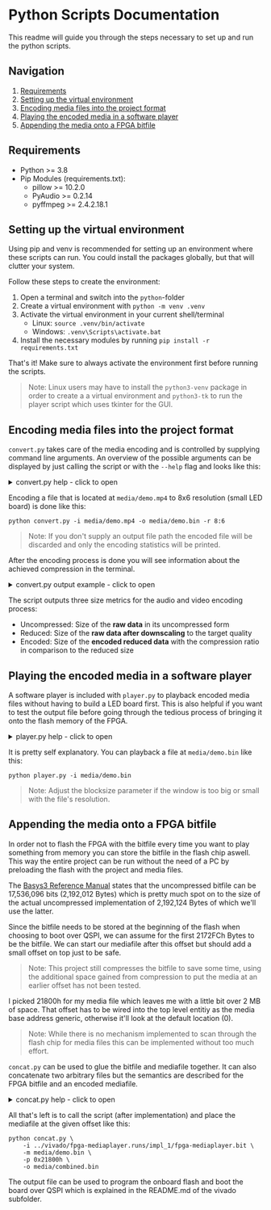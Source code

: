 # Python Scripts Documentation

This readme will guide you through the steps necessary to set up and run the python scripts.


## Navigation
1. [Requirements](#requirements)
2. [Setting up the virtual environment](#setting-up-the-virtual-environment)
3. [Encoding media files into the project format](#encoding-media-files-into-the-project-format)
4. [Playing the encoded media in a software player](#playing-the-encoded-media-in-a-software-player)
5. [Appending the media onto a FPGA bitfile](#appending-the-media-onto-a-fpga-bitfile)


## Requirements

- Python >= 3.8
- Pip Modules (requirements.txt):
  - pillow >= 10.2.0
  - PyAudio >= 0.2.14
  - pyffmpeg >= 2.4.2.18.1


## Setting up the virtual environment

Using pip and venv is recommended for setting up an environment where these scripts can run.
You could install the packages globally, but that will clutter your system.

Follow these steps to create the environment:

1. Open a terminal and switch into the `python`-folder
2. Create a virtual environment with `python -m venv .venv`
3. Activate the virtual environment in your current shell/terminal
   - Linux: `source .venv/bin/activate`
   - Windows: `.venv\Scripts\activate.bat`
4. Install the necessary modules by running `pip install -r requirements.txt`

That's it! Make sure to always activate the environment first before running the scripts.

> Note: Linux users may have to install the `python3-venv` package in order to create a
> a virtual environment and `python3-tk` to run the player script which uses tkinter for the GUI.


## Encoding media files into the project format

`convert.py` takes care of the media encoding and is controlled by supplying command line arguments.
An overview of the possible arguments can be displayed by just calling the script or
with the `--help` flag and looks like this:

<details>
<summary>convert.py help - click to open</summary>

```
usage: convert [-h] -i INPUT [-o OUTPUT] [-r RESOLUTION]

Encodes a given media file to the project's media format.

The file is pre-processed by ffmpeg and as such all
audio and video formats supported by ffmpeg are usable.

Output quality will be fixed:
  Video: 32:24 (default) at 24 fps
  Audio: 1 channel with 4 bit per Sample at 44.100 Hz

options:
  -h, --help            show this help message and exit
  -i INPUT, --input INPUT
                        Input media file
                        If a WAVE file is passed (.wav) then the video will be left out.
  -o OUTPUT, --output OUTPUT
                        Output encoded file
  -r RESOLUTION, --resolution RESOLUTION
                        Target resolution in w:h.
                        (default: 32:24)
```

</details>

Encoding a file that is located at `media/demo.mp4` to 8x6 resolution (small LED board) is done like this:<br>
```console
python convert.py -i media/demo.mp4 -o media/demo.bin -r 8:6
```

> Note: If you don't supply an output file path the encoded file will be discarded
> and only the encoding statistics will be printed.

After the encoding process is done you will see information about the achieved compression in the terminal.

<details>
<summary>convert.py output example - click to open</summary>

```
=================== File Information ===================
Input:              media/video.mp4
Size:               19126 K
Output:             media/video.bin
Resolution:         32:24
========================================================

================== FFmpeg Processing ===================
Pre-processing input file...done!

Audio stream detected.
Video stream detected.
========================================================

=================== Audio Processing ===================
Reading audio file...done!
Encoding audio...done!

Uncompressed Size:  37748 K
Reduced Size:       4718 K
Encoded Size:       2467 K (52.29%)
========================================================

=================== Video Processing ===================
Reading video frames...done!
Encoding video...done!

Uncompressed Size:  11835 K
Reduced Size:       1972 K
Encoded Size:       760 K (38.54%)
========================================================

======================= Summary ========================
Writing output file...done!

Uncompressed Size:  49583 K
Reduced Size:       6691 K
Encoded Size:       3227 K (48.24%)
========================================================
```

</details>

The script outputs three size metrics for the audio and video encoding process:
- Uncompressed: Size of the **raw data** in its uncompressed form
- Reduced: Size of the **raw data after downscaling** to the target quality
- Encoded: Size of the **encoded reduced data** with the compression ratio in comparison to the reduced size


## Playing the encoded media in a software player

A software player is included with `player.py` to playback encoded media files without having
to build a LED board first. This is also helpful if you want to test the output file before
going through the tedious process of bringing it onto the flash memory of the FPGA.

<details>
<summary>player.py help - click to open</summary>

```
usage: player [-h] -i INPUT [-b BLOCKSIZE]

Plays a file that was encoded in the project's media format.

Press [Space] to pause and [m] to mute.

options:
  -h, --help            show this help message and exit
  -i INPUT, --input INPUT
                        Input media file
  -b BLOCKSIZE, --blocksize BLOCKSIZE
                        Scales a pixel by this amount for a bigger preview window.
                        (default: 32)
```

</details>

It is pretty self explanatory. You can playback a file at `media/demo.bin` like this:
```console
python player.py -i media/demo.bin
```

> Note: Adjust the blocksize parameter if the window is too big or small with the file's resolution.


## Appending the media onto a FPGA bitfile

In order not to flash the FPGA with the bitfile every time you want to play something from memory
you can store the bitfile in the flash chip aswell. This way the entire project can be run
without the need of a PC by preloading the flash with the project and media files.

The <a href="https://digilent.com/reference/programmable-logic/basys-3/reference-manual#fpga_configurations">Basys3 Reference Manual</a>
states that the uncompressed bitfile can be 17,536,096 bits (2,192,012 Bytes) which is pretty much spot on
to the size of the actual uncompressed implementation of 2,192,124 Bytes of which we'll use the latter.

Since the bitfile needs to be stored at the beginning of the flash when choosing to boot over QSPI, we can assume
for the first 2172FCh Bytes to be the bitfile. We can start our mediafile after this offset but should add a small offset
on top just to be safe.

> Note: This project still compresses the bitfile to save some time, using the additional space gained from compression
> to put the media at an earlier offset has not been tested.

I picked 21800h for my media file which leaves me with a little bit over 2 MB of space. That offset has to be wired
into the top level entitiy as the media base address generic, otherwise it'll look at the default location (0).

> Note: While there is no mechanism implemented to scan through the flash chip for media files
> this can be implemented without too much effort.

`concat.py` can be used to glue the bitfile and mediafile together. It can also concatenate two arbitrary files
but the semantics are described for the FPGA bitfile and an encoded mediafile.

<details>
<summary>concat.py help - click to open</summary>

```
usage: concat [-h] -i INPUT -m MEDIAFILE [-p POSITION] -o OUTPUT

Concatenates two binary files together with an offset.

options:
  -h, --help            show this help message and exit
  -i INPUT, --input INPUT
                        Input fpga bitfile (or already concatenated binfile)
  -m MEDIAFILE, --mediafile MEDIAFILE
                        Mediafile to append after the bitfile or at a specific index.
  -p POSITION, --position POSITION
                        Place the mediafile at this byte position (decimal or hex).
                        Existing data will not be overwritten.
                        (default: append after input file)
  -o OUTPUT, --output OUTPUT
                        Output binfile that contains both files.
```

</details>

All that's left is to call the script (after implementation) and place the mediafile at the given offset like this:
```console
python concat.py \
    -i ../vivado/fpga-mediaplayer.runs/impl_1/fpga-mediaplayer.bit \
    -m media/demo.bin \
    -p 0x21800h \
    -o media/combined.bin
```

The output file can be used to program the onboard flash and boot the board over QSPI which is explained
in the README.md of the vivado subfolder.
